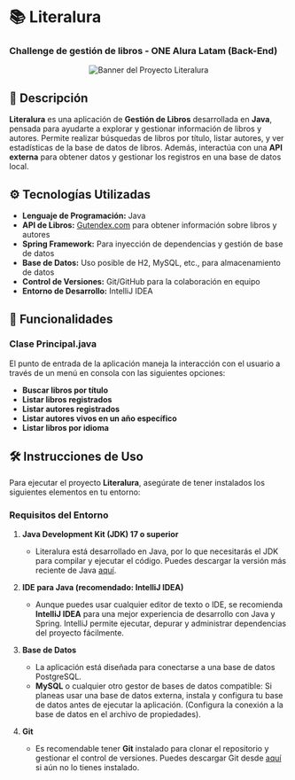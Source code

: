 # 📚 Literalura
### Challenge de gestión de libros - ONE Alura Latam (Back-End)

<p align="center">
  <img src="https://camo.githubusercontent.com/6e973d20a040a6344a4060436cb343bc576a77d05bfd08f324e2919d63e1d848/68747470733a2f2f617072656e64652e676f6f646e65696768626f72732e636c2f77702d636f6e74656e742f75706c6f6164732f323032322f30322f4f4e455f6c6f676f5f7267622d373638783430382e706e67" alt="Banner del Proyecto Literalura">
</p>

## 📖 Descripción
**Literalura** es una aplicación de **Gestión de Libros** desarrollada en **Java**, pensada para ayudarte a explorar y gestionar información de libros y autores. Permite realizar búsquedas de libros por título, listar autores, y ver estadísticas de la base de datos de libros. Además, interactúa con una **API externa** para obtener datos y gestionar los registros en una base de datos local.

## ⚙️ Tecnologías Utilizadas
- **Lenguaje de Programación:** Java
- **API de Libros:** [Gutendex.com](https://gutendex.com) para obtener información sobre libros y autores
- **Spring Framework:** Para inyección de dependencias y gestión de base de datos
- **Base de Datos:** Uso posible de H2, MySQL, etc., para almacenamiento de datos
- **Control de Versiones:** Git/GitHub para la colaboración en equipo
- **Entorno de Desarrollo:** IntelliJ IDEA

## 🚀 Funcionalidades

### Clase Principal.java
El punto de entrada de la aplicación maneja la interacción con el usuario a través de un menú en consola con las siguientes opciones:
- **Buscar libros por título**
- **Listar libros registrados**
- **Listar autores registrados**
- **Listar autores vivos en un año específico**
- **Listar libros por idioma**

## 🛠️ Instrucciones de Uso
Para ejecutar el proyecto **Literalura**, asegúrate de tener instalados los siguientes elementos en tu entorno:

### Requisitos del Entorno

1. **Java Development Kit (JDK) 17 o superior**
   - Literalura está desarrollado en Java, por lo que necesitarás el JDK para compilar y ejecutar el código. Puedes descargar la versión más reciente de Java [aquí](https://www.oracle.com/java/technologies/javase-downloads.html).

2. **IDE para Java (recomendado: IntelliJ IDEA)**
   - Aunque puedes usar cualquier editor de texto o IDE, se recomienda **IntelliJ IDEA** para una mejor experiencia de desarrollo con Java y Spring. IntelliJ permite ejecutar, depurar y administrar dependencias del proyecto fácilmente.

3. **Base de Datos**
   - La aplicación está diseñada para conectarse a una base de datos PostgreSQL.
   - **MySQL** o cualquier otro gestor de bases de datos compatible: Si planeas usar una base de datos externa, instala y configura tu base de datos antes de ejecutar la aplicación. (Configura la conexión a la base de datos en el archivo de propiedades).

4. **Git**
   - Es recomendable tener **Git** instalado para clonar el repositorio y gestionar el control de versiones. Puedes descargar Git desde [aquí](https://git-scm.com/) si aún no lo tienes instalado.
